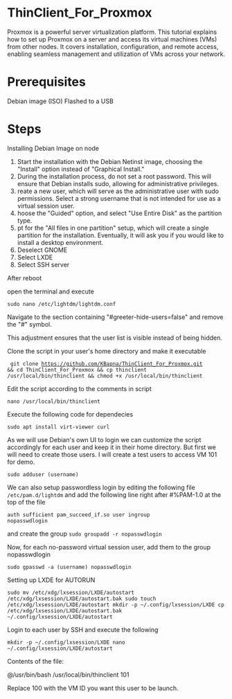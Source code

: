 # ThinClient_For_Proxmox
Proxmox is a powerful server virtualization platform. This tutorial explains how to set up Proxmox on a server and access its virtual machines (VMs) from other nodes. It covers installation, configuration, and remote access, enabling seamless management and utilization of VMs across your network.
# Prerequisites
Debian image (ISO) Flashed to a USB
# Steps
Installing Debian Image on node
1) Start the installation with the Debian Netinst image, choosing the "Install" option instead of "Graphical Install."
2) During the installation process, do not set a root password. This will ensure that Debian installs sudo, allowing for administrative privileges.
3) reate a new user, which will serve as the administrative user with sudo permissions. Select a strong username that is not intended for use as a virtual session user.
4) hoose the "Guided" option, and select "Use Entire Disk" as the partition type.
5) pt for the "All files in one partition" setup, which will create a single partition for the installation.
Eventually, it will ask you if you would like to install a desktop environment.
1) Deselect GNOME
2) Select LXDE
3) Select SSH server

After reboot

open the terminal and execute

<code>sudo nano /etc/lightdm/lightdm.conf</code>

Navigate to the section containing "#greeter-hide-users=false" and remove the "#" symbol.

This adjustment ensures that the user list is visible instead of being hidden.

Clone the script in your user's home directory and make it executable

<code> git clone https://github.com/KBapna/ThinClient_For_Proxmox.git && cd ThinClient_For_Proxmox && cp thinclient /usr/local/bin/thinclient && chmod +x /usr/local/bin/thinclient </code>

Edit the script according to the comments in script

<code>nano /usr/local/bin/thinclient</code>

Execute the following code for dependecies

<code>sudo apt install virt-viewer curl</code>

As we will use Debian's own UI to login we can customize the script accordingly for each user and keep it in their home directory.
But first we will need to create those users. I will create a test users to access VM 101 for demo.

<code>sudo adduser (username)</code>

We can also setup passwordless login by editing the following file <code>/etc/pam.d/lightdm</code> and add the following line right after #%PAM-1.0 at the top of the file

<code>auth    sufficient  pam_succeed_if.so user ingroup nopasswdlogin</code>

and create the group <code>sudo groupadd -r nopasswdlogin</code>

Now, for each no-password virtual session user, add them to the group nopasswdlogin

<code>sudo gpasswd -a (username) nopasswdlogin</code>

Setting up LXDE for AUTORUN

<code>sudo mv /etc/xdg/lxsession/LXDE/autostart /etc/xdg/lxsession/LXDE/autostart.bak
sudo touch /etc/xdg/lxsession/LXDE/autostart
mkdir -p ~/.config/lxsession/LXDE
cp /etc/xdg/lxsession/LXDE/autostart.bak ~/.config/lxsession/LXDE/autostart</code>

Login to each user by SSH and execute the following

<code>mkdir -p ~/.config/lxsession/LXDE
nano ~/.config/lxsession/LXDE/autostart</code>

Contents of the file:

@/usr/bin/bash /usr/local/bin/thinclient 101

Replace 100 with the VM ID you want this user to be launch.
